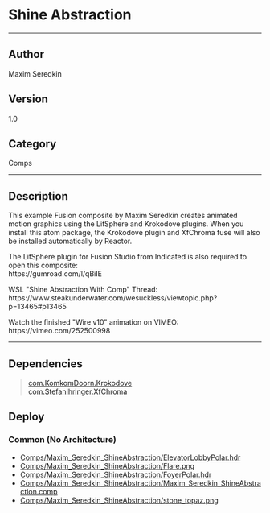 # Shine Abstraction
___

## Author
Maxim Seredkin

## Version
1.0

## Category
Comps

___

## Description
<p>This example Fusion composite by Maxim Seredkin creates animated motion graphics using the LitSphere and Krokodove plugins. When you install this atom package, the Krokodove plugin and XfChroma fuse will also be installed automatically by Reactor.</p>

<p>The LitSphere plugin for Fusion Studio from Indicated is also required to open this composite:<br>
https://gumroad.com/l/qBiIE</p>

<p>WSL "Shine Abstraction With Comp" Thread:<br>
https://www.steakunderwater.com/wesuckless/viewtopic.php?p=13465#p13465
</p>

<p>Watch the finished "Wire v10" animation on VIMEO:<br>
https://vimeo.com/252500998</p>


___

## Dependencies

> [com.KomkomDoorn.Krokodove](com.KomkomDoorn.Krokodove.md)  
> [com.StefanIhringer.XfChroma](com.StefanIhringer.XfChroma.md)  
## Deploy

### Common (No Architecture)

<ul>
<li><a href="https://gitlab.com/WeSuckLess/Reactor/-/blob/master/Atoms/com.MaximSeredkin.ShineAbstraction/Comps/Maxim_Seredkin_ShineAbstraction/ElevatorLobbyPolar.hdr?ref_type=heads">Comps/Maxim_Seredkin_ShineAbstraction/ElevatorLobbyPolar.hdr</a></li>
<li><a href="https://gitlab.com/WeSuckLess/Reactor/-/blob/master/Atoms/com.MaximSeredkin.ShineAbstraction/Comps/Maxim_Seredkin_ShineAbstraction/Flare.png?ref_type=heads">Comps/Maxim_Seredkin_ShineAbstraction/Flare.png</a></li>
<li><a href="https://gitlab.com/WeSuckLess/Reactor/-/blob/master/Atoms/com.MaximSeredkin.ShineAbstraction/Comps/Maxim_Seredkin_ShineAbstraction/FoyerPolar.hdr?ref_type=heads">Comps/Maxim_Seredkin_ShineAbstraction/FoyerPolar.hdr</a></li>
<li><a href="https://gitlab.com/WeSuckLess/Reactor/-/blob/master/Atoms/com.MaximSeredkin.ShineAbstraction/Comps/Maxim_Seredkin_ShineAbstraction/Maxim_Seredkin_ShineAbstraction.comp?ref_type=heads">Comps/Maxim_Seredkin_ShineAbstraction/Maxim_Seredkin_ShineAbstraction.comp</a></li>
<li><a href="https://gitlab.com/WeSuckLess/Reactor/-/blob/master/Atoms/com.MaximSeredkin.ShineAbstraction/Comps/Maxim_Seredkin_ShineAbstraction/stone_topaz.png?ref_type=heads">Comps/Maxim_Seredkin_ShineAbstraction/stone_topaz.png</a></li>
</ul>
